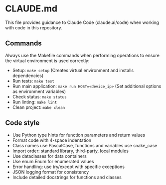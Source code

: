 # CLAUDE.md

This file provides guidance to Claude Code (claude.ai/code) when working with code in this repository.

## Commands
Always use the Makefile commands when performing operations to ensure the virtual environment is used correctly:

- Setup: `make setup` (Creates virtual environment and installs dependencies)
- Run tests: `make test` 
- Run main application: `make run HOST=<device_ip>` (Set additional options as environment variables)
- Check status: `make status`
- Run linting: `make lint`
- Clean project: `make clean`

## Code style
- Use Python type hints for function parameters and return values
- Format code with 4-space indentation
- Class names use PascalCase, functions and variables use snake_case
- Import order: standard library, third-party, local modules
- Use dataclasses for data containers
- Use enum.Enum for enumerated values
- Error handling: use try/except with specific exceptions
- JSON logging format for consistency
- Include detailed docstrings for functions and classes